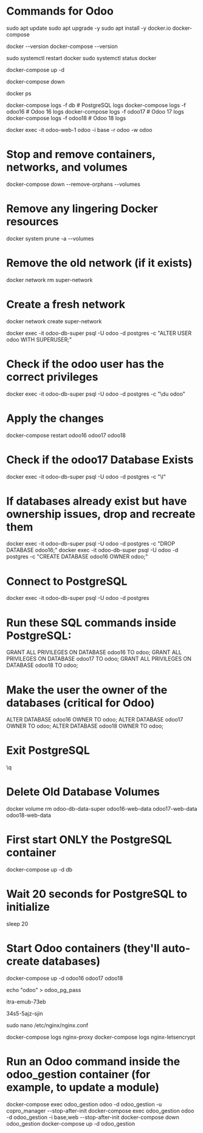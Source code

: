 # Commands for Odoo

<!-- Installation -->
sudo apt update
sudo apt upgrade -y
sudo apt install -y docker.io docker-compose

<!-- Docker -->
docker --version
docker-compose --version

sudo systemctl restart docker
sudo systemctl status docker

<!-- Start Odoo -->
docker-compose up -d
<!-- Stop Odoo Docker -->
docker-compose down

<!-- Check if all containers are running -->
docker ps

<!-- Check logs -->
docker-compose logs -f db      # PostgreSQL logs
docker-compose logs -f odoo16  # Odoo 16 logs
docker-compose logs -f odoo17  # Odoo 17 logs
docker-compose logs -f odoo18  # Odoo 18 logs

<!-- Run Odoo into Docker bash -->
docker exec -it odoo-web-1 odoo -i base -r odoo -w odoo

# Stop and remove containers, networks, and volumes
docker-compose down --remove-orphans --volumes
# Remove any lingering Docker resources
docker system prune -a --volumes
# Remove the old network (if it exists)
docker network rm super-network

# Create a fresh network
docker network create super-network

<!-- Grant permissions to the PostgreSQL user -->
docker exec -it odoo-db-super psql -U odoo -d postgres -c "ALTER USER odoo WITH SUPERUSER;"
# Check if the odoo user has the correct privileges
docker exec -it odoo-db-super psql -U odoo -d postgres -c "\du odoo"
# Apply the changes
docker-compose restart odoo16 odoo17 odoo18
# Check if the odoo17 Database Exists
docker exec -it odoo-db-super psql -U odoo -d postgres -c "\l"
# If databases already exist but have ownership issues, drop and recreate them
docker exec -it odoo-db-super psql -U odoo -d postgres -c "DROP DATABASE odoo16;"
docker exec -it odoo-db-super psql -U odoo -d postgres -c "CREATE DATABASE odoo16 OWNER odoo;"

# Connect to PostgreSQL
docker exec -it odoo-db-super psql -U odoo -d postgres
# Run these SQL commands inside PostgreSQL:
GRANT ALL PRIVILEGES ON DATABASE odoo16 TO odoo;
GRANT ALL PRIVILEGES ON DATABASE odoo17 TO odoo;
GRANT ALL PRIVILEGES ON DATABASE odoo18 TO odoo;
# Make the user the owner of the databases (critical for Odoo)
ALTER DATABASE odoo16 OWNER TO odoo;
ALTER DATABASE odoo17 OWNER TO odoo;
ALTER DATABASE odoo18 OWNER TO odoo;
# Exit PostgreSQL
\q

# Delete Old Database Volumes
docker volume rm odoo-db-data-super odoo16-web-data odoo17-web-data odoo18-web-data
# First start ONLY the PostgreSQL container
docker-compose up -d db
# Wait 20 seconds for PostgreSQL to initialize
sleep 20
# Start Odoo containers (they'll auto-create databases)
docker-compose up -d odoo16 odoo17 odoo18

echo "odoo" > odoo_pg_pass

<!-- Super Password odoo18 -->
itra-emub-73eb
<!-- Super Password odoo17 -->
34s5-5ajz-sjin
<!-- Super Password odoo16 -->

sudo nano /etc/nginx/nginx.conf

docker-compose logs nginx-proxy
docker-compose logs nginx-letsencrypt

# Run an Odoo command inside the odoo_gestion container (for example, to update a module)
docker-compose exec odoo_gestion odoo -d odoo_gestion -u copro_manager --stop-after-init
docker-compose exec odoo_gestion odoo -d odoo_gestion -i base,web --stop-after-init
docker-compose down odoo_gestion
docker-compose up -d odoo_gestion
